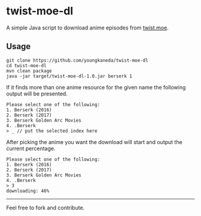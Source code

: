 # twist-moe-dl

A simple Java script to download anime episodes from [twist.moe](https://twist.moe).

## Usage

```
git clone https://github.com/youngkaneda/twist-moe-dl
cd twist-moe-dl
mvn clean package
java -jar target/twist-moe-dl-1.0.jar berserk 1
```

If it finds more than one anime resource for the given name the following output will be presented.

```
Please select one of the following: 
1. Berserk (2016)
2. Berserk (2017)
3. Berserk Golden Arc Movies
4. .Berserk
> _ // put the selected index here
```

After picking the anime you want the download will start and output the current percentage.

```
Please select one of the following: 
1. Berserk (2016)
2. Berserk (2017)
3. Berserk Golden Arc Movies
4. .Berserk
> 3
downloading: 46%
```
---
Feel free to fork and contribute.
